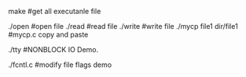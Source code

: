 
make #get all executanle file

./open #open file
./read #read file
./write #write file
./mycp file1  dir/file1  #mycp.c copy and paste

./tty  #NONBLOCK IO Demo.

./fcntl.c #modify file flags demo
